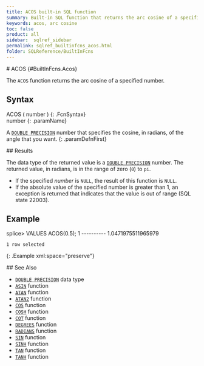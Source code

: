 ```yaml
---
title: ACOS built-in SQL function
summary: Built-in SQL function that returns the arc cosine of a specified number
keywords: acos, arc cosine
toc: false
product: all
sidebar:  sqlref_sidebar
permalink: sqlref_builtinfcns_acos.html
folder: SQLReference/BuiltInFcns
---
```

<section>
<div class="TopicContent" data-swiftype-index="true" markdown="1">
# ACOS   {#BuiltInFcns.Acos}

The `ACOS` function returns the arc cosine of a specified number.

## Syntax

<div class="fcnWrapperWide" markdown="1">
    ACOS ( number )
{: .FcnSyntax}

</div>
<div class="paramList" markdown="1">
number
{: .paramName}

A [`DOUBLE PRECISION`](sqlref_datatypes_doubleprecision.html) number
that specifies the cosine, in radians, of the angle that you want.
{: .paramDefnFirst}

</div>
## Results

The data type of the returned value is a [`DOUBLE
PRECISION`](sqlref_datatypes_doubleprecision.html) number. The returned
value, in radians, is in the range of zero (`0`) to `pi`.

* If the specified *number* is `NULL`, the result of this function is
  `NULL`.
* If the absolute value of the specified number is greater than 1, an
  exception is returned that indicates that the value is out of range
  (SQL state 22003).

## Example

<div class="preWrapper" markdown="1">
    splice> VALUES ACOS(0.5);
    1
    ----------
    1.0471975511965979
    
    1 row selected
{: .Example xml:space="preserve"}

</div>
## See Also

* [`DOUBLE PRECISION`](sqlref_datatypes_doubleprecision.html) data type
* [`ASIN`](sqlref_builtinfcns_asin.html) function
* [`ATAN`](sqlref_builtinfcns_atan.html) function
* [`ATAN2`](sqlref_builtinfcns_atan2.html) function
* [`COS`](sqlref_builtinfcns_cos.html) function
* [`COSH`](sqlref_builtinfcns_cosh.html) function
* [`COT`](sqlref_builtinfcns_cot.html) function
* [`DEGREES`](sqlref_builtinfcns_degrees.html) function
* [`RADIANS`](sqlref_builtinfcns_radians.html) function
* [`SIN`](sqlref_builtinfcns_sin.html) function
* [`SINH`](sqlref_builtinfcns_sinh.html) function
* [`TAN`](sqlref_builtinfcns_tan.html) function
* [`TANH`](sqlref_builtinfcns_tanh.html) function

</div>
</section>

